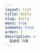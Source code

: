 ```yaml
---
layout: list
title: daily
slug: daily
menu: true
submenu: true
order: 1
description: >
  일상의 기록
---
```


